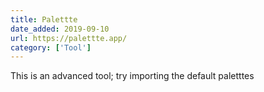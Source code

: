 ```yaml
---
title: Palettte
date_added: 2019-09-10
url: https://palettte.app/
category: ['Tool']
---
```


This is an advanced tool; try importing the default paletttes

